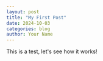 ```yaml
---
layout: post
title: "My First Post"
date: 2024-10-03
categories: blog
author: Your Name
---
```

This is a test, let's see how it works!
